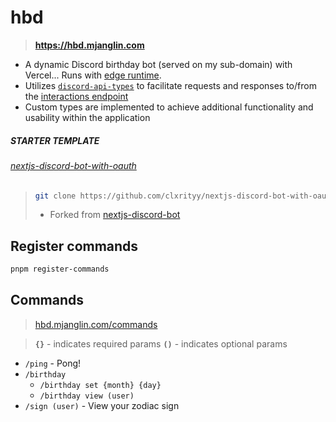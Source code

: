 # hbd

> **https://hbd.mjanglin.com**

- A dynamic Discord birthday bot (served on my sub-domain) with Vercel... Runs with [edge runtime](https://vercel.com/docs/functions/runtimes/edge-runtime).
- Utilizes [`discord-api-types`](https://discord-api-types.dev/) to facilitate requests and responses to/from the [interactions endpoint](https://discord.com/developers/docs/interactions/slash-commands#receiving-an-interaction)
- Custom types are implemented to achieve additional functionality and usability within the application

##### STARTER TEMPLATE
###### [nextjs-discord-bot-with-oauth](https://github.com/clxrityy/nextjs-discord-bot-with-oauth)

> ```zsh
> git clone https://github.com/clxrityy/nextjs-discord-bot-with-oauth.git
> ```
> - Forked from [nextjs-discord-bot](https://github.com/jzxhuang/nextjs-discord-bot)

## Register commands

```zsh
pnpm register-commands
```

## Commands
> [hbd.mjanglin.com/commands](https://hbd.mjanglin.com/commands)

> **`{}`** - indicates required params
> **`()`** - indicates optional params

- `/ping` - Pong!
- `/birthday`
    - `/birthday set {month} {day}`
    - `/birthday view (user)`
- `/sign (user)` - View your zodiac sign